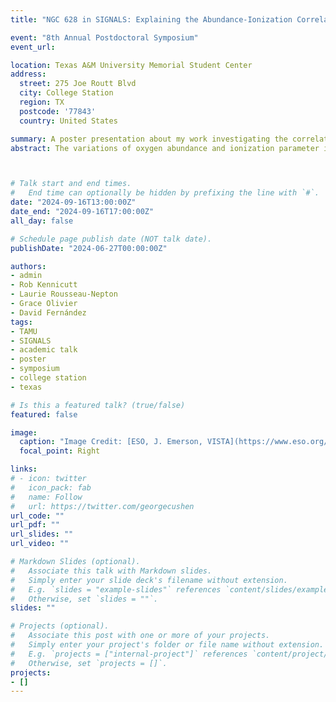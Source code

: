 ```yaml
---
title: "NGC 628 in SIGNALS: Explaining the Abundance-Ionization Correlation in HII Regions"

event: "8th Annual Postdoctoral Symposium"
event_url: 

location: Texas A&M University Memorial Student Center
address:
  street: 275 Joe Routt Blvd
  city: College Station
  region: TX
  postcode: '77843'
  country: United States

summary: A poster presentation about my work investigating the correlation between the ionization parameter and oxygen abundance in NGC 628.    
abstract: The variations of oxygen abundance and ionization parameter in HII regions are usually thought to be the dominant factors that produced variations seen in observed emission line spectra. However, if and how these two quantities are physically related is hotly debated in the literature. Using emission line data of NGC 628 observed with SITELLE as part of SIGNALS, we use a suite of photoionization models to constrain the abundance and ionization parameters for over 1500 HII regions throughout its disk. We measure an anticorrelation between these two properties, consistent with expectations, although with considerable scatter. Secondary trends with dust extinction and star formation potentially explain the large scatter observed. We raise concerns throughout regarding various modeling assumptions and their impact on the observed correlations presented in the literature. 



# Talk start and end times.
#   End time can optionally be hidden by prefixing the line with `#`.
date: "2024-09-16T13:00:00Z"
date_end: "2024-09-16T17:00:00Z"
all_day: false

# Schedule page publish date (NOT talk date).
publishDate: "2024-06-27T00:00:00Z"

authors: 
- admin
- Rob Kennicutt
- Laurie Rousseau-Nepton
- Grace Olivier
- David Fernández
tags: 
- TAMU
- SIGNALS
- academic talk
- poster
- symposium
- college station
- texas

# Is this a featured talk? (true/false)
featured: false

image:
  caption: "Image Credit: [ESO, J. Emerson, VISTA](https://www.eso.org/public/images/eso0949a/)"
  focal_point: Right

links:
# - icon: twitter
#   icon_pack: fab
#   name: Follow
#   url: https://twitter.com/georgecushen
url_code: ""
url_pdf: ""
url_slides: ""
url_video: ""

# Markdown Slides (optional).
#   Associate this talk with Markdown slides.
#   Simply enter your slide deck's filename without extension.
#   E.g. `slides = "example-slides"` references `content/slides/example-slides.md`.
#   Otherwise, set `slides = ""`.
slides: ""

# Projects (optional).
#   Associate this post with one or more of your projects.
#   Simply enter your project's folder or file name without extension.
#   E.g. `projects = ["internal-project"]` references `content/project/deep-learning/index.md`.
#   Otherwise, set `projects = []`.
projects:
- []
---
```


<!-- {{% callout note %}}
Click on the **Slides** button above to view the built-in slides feature.
{{% /callout %}}

Slides can be added in a few ways:

- **Create** slides using Wowchemy's [*Slides*](https://wowchemy.com/docs/managing-content/#create-slides) feature and link using `slides` parameter in the front matter of the talk file
- **Upload** an existing slide deck to `static/` and link using `url_slides` parameter in the front matter of the talk file
- **Embed** your slides (e.g. Google Slides) or presentation video on this page using [shortcodes](https://wowchemy.com/docs/writing-markdown-latex/).

Further event details, including [page elements](https://wowchemy.com/docs/writing-markdown-latex/) such as image galleries, can be added to the body of this page. -->

